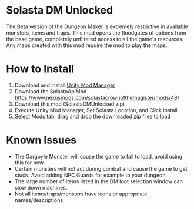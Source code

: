 # Solasta DM Unlocked

The Beta version of the Dungeon Maker is extremely restrictive in available monsters, items and traps. This mod opens the floodgates of options from the base game, completely unfiltered access to all the game's resources. Any maps created with this mod require the mod to play the maps.

# How to Install

1. Download and install [Unity Mod Manager](https://www.nexusmods.com/site/mods/21)
2. Download the SolastaApiMod https://www.nexusmods.com/solastacrownofthemagister/mods/48/
3. Download this mod (SolastaDMUnlocked.zip)
4. Execute Unity Mod Manager, Set Solasta Location, and Click Install
5. Select Mods tab, drag and drop the downloaded zip files to load

# Known Issues

* The Gargoyle Monster will cause the game to fail to load, avoid using this for now.
* Certain monsters will not act during combat and cause the game to get stuck. Avoid adding NPC Guards for example to your dungeon.
* The large number of items listed in the DM loot selection window can slow down machines.
* Not all items/traps/monsters have icons or appropriate names/descriptions
